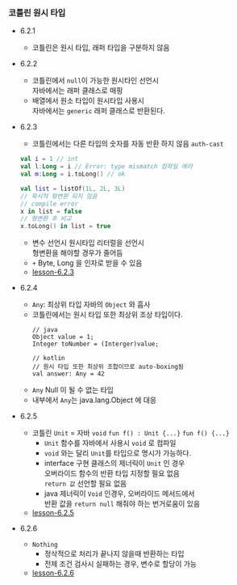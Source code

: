 ### 코틀린 원시 타입

- 6.2.1
    - 코틀린은 원시 타입, 래퍼 타입을 구분하지 않음

- 6.2.2
    - 코틀린에서 `null`이 가능한 원시타인 선언시 <br>
      자바에서는 래퍼 클래스로 매핑
    - 배열에서 원소 타입이 원시타입 사용시 <br>
      자바에서는 `generic` 래퍼 클래스로 반환된다.

- 6.2.3
    - 코틀린에서는 다른 타입의 숫자를 자동 반환 하지 않음 `auth-cast`
    ```kotlin
    val i = 1 // int
    val l:Long = i // Error: type mismatch 컴파일 에러
    val m:Long = i.toLong() // ok
    
    val list = listOf(1L, 2L, 3L)
    // 묵시적 형변환 되지 않음
    // compile error
    x in list = false
    // 형변환 후 비교
    x.toLong() in list = true 
    ```
    - 변수 선언시 원시타입 리터럴을 선언시<br>
      형변환을 해야할 경우가 줄어듬
    - `+` Byte, Long 을 인자로 받을 수 있음
    - [lesson-6.2.3](lesson-6.2.3.kt)

- 6.2.4
    - `Any`: 최상위 타입 자바의 `Object` 와 흡사
    - 코틀린에서는 원시 타입 또한 최상위 조상 타입이다.
       ```
      // java
      Object value = 1;
      Integer toNumber = (Interger)value;
      
      // kotlin
      // 원시 타입 또한 최상위 조합이므로 auto-boxing됨
      val answer: Any = 42
       ``` 
    - `Any` Null 이 될 수 없는 타입
    - 내부에서 `Any`는 java.lang.Object 에 대응

- 6.2.5
    - 코틀린 `Unit` = 자바 `void`
      `fun f() : Unit {...}`
      `fun f() {...}`
        - `Unit` 함수를 자바에서 사용시 `void` 로 컴파일
        - `void` 와는 달리 `Unit`를 타입으로 명시가 가능하다.
        - interface 구현 클래스의 제너릭이 `Unit` 인 경우 <br>
          오버라이드 함수의 반환 타입 지정할 필요 없음 <br>
          `return 값` 선언할 필요 없음
        - java 제너릭이 `Void` 인경우, 오버라이드 메서드에서 <br>
          반환 값을 `return null` 해줘야 하는 번거로움이 있음
    - [lesson-6.2.5](lesson-6.2.5.kt)

- 6.2.6
    - `Nothing`
        - 정삭적으로 처리가 끝나지 않을때 반환하는 타입
        - 전제 조건 검사시 실패하는 경우, 변수로 할당이 가능
    - [lesson-6.2.6](lesson-6.2.6.kt)        
